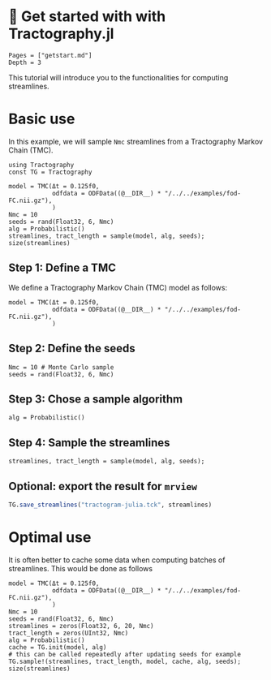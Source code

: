 # 🚀 Get started with with Tractography.jl
```@contents
Pages = ["getstart.md"]
Depth = 3
```


This tutorial will introduce you to the functionalities for computing streamlines.

# Basic use

In this example, we will sample `Nmc` streamlines from a Tractography Markov Chain (TMC).

```@example GS
using Tractography
const TG = Tractography

model = TMC(Δt = 0.125f0,
            odfdata = ODFData((@__DIR__) * "/../../examples/fod-FC.nii.gz"),
            )
Nmc = 10
seeds = rand(Float32, 6, Nmc)
alg = Probabilistic()
streamlines, tract_length = sample(model, alg, seeds);
size(streamlines)
```

## Step 1: Define a TMC

We define a Tractography Markov Chain (TMC) model as follows:

```@example GS
model = TMC(Δt = 0.125f0,
            odfdata = ODFData((@__DIR__) * "/../../examples/fod-FC.nii.gz"),
            )
```

## Step 2: Define the seeds

```@example GS
Nmc = 10 # Monte Carlo sample
seeds = rand(Float32, 6, Nmc)
```

## Step 3: Chose a sample algorithm

```@example GS
alg = Probabilistic()
```

## Step 4: Sample the streamlines
```@example GS
streamlines, tract_length = sample(model, alg, seeds);
```

## Optional: export the result for `mrview`

```julia
TG.save_streamlines("tractogram-julia.tck", streamlines)
```

# Optimal use

It is often better to cache some data when computing batches of streamlines. This would be done as follows

```@example GS
model = TMC(Δt = 0.125f0,
            odfdata = ODFData((@__DIR__) * "/../../examples/fod-FC.nii.gz"),
            )
Nmc = 10
seeds = rand(Float32, 6, Nmc)
streamlines = zeros(Float32, 6, 20, Nmc)
tract_length = zeros(UInt32, Nmc)
alg = Probabilistic()
cache = TG.init(model, alg)
# this can be called repeatedly after updating seeds for example
TG.sample!(streamlines, tract_length, model, cache, alg, seeds);
size(streamlines)
```